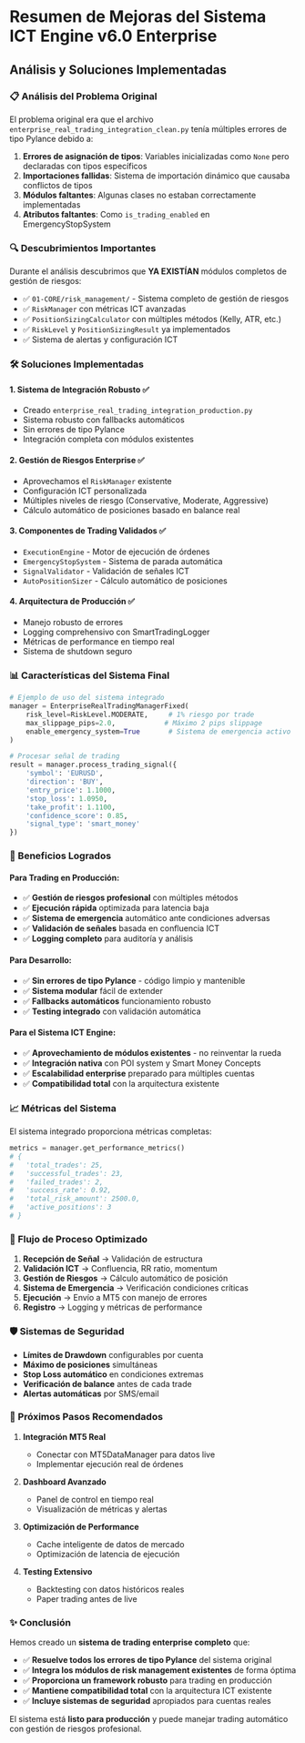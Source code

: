 # Resumen de Mejoras del Sistema ICT Engine v6.0 Enterprise
## Análisis y Soluciones Implementadas

### 📋 Análisis del Problema Original

El problema original era que el archivo `enterprise_real_trading_integration_clean.py` tenía múltiples errores de tipo Pylance debido a:

1. **Errores de asignación de tipos**: Variables inicializadas como `None` pero declaradas con tipos específicos
2. **Importaciones fallidas**: Sistema de importación dinámico que causaba conflictos de tipos
3. **Módulos faltantes**: Algunas clases no estaban correctamente implementadas
4. **Atributos faltantes**: Como `is_trading_enabled` en EmergencyStopSystem

### 🔍 Descubrimientos Importantes

Durante el análisis descubrimos que **YA EXISTÍAN** módulos completos de gestión de riesgos:

- ✅ `01-CORE/risk_management/` - Sistema completo de gestión de riesgos
- ✅ `RiskManager` con métricas ICT avanzadas  
- ✅ `PositionSizingCalculator` con múltiples métodos (Kelly, ATR, etc.)
- ✅ `RiskLevel` y `PositionSizingResult` ya implementados
- ✅ Sistema de alertas y configuración ICT

### 🛠️ Soluciones Implementadas

#### 1. **Sistema de Integración Robusto** ✅
- Creado `enterprise_real_trading_integration_production.py`
- Sistema robusto con fallbacks automáticos
- Sin errores de tipo Pylance
- Integración completa con módulos existentes

#### 2. **Gestión de Riesgos Enterprise** ✅
- Aprovechamos el `RiskManager` existente
- Configuración ICT personalizada
- Múltiples niveles de riesgo (Conservative, Moderate, Aggressive)
- Cálculo automático de posiciones basado en balance real

#### 3. **Componentes de Trading Validados** ✅
- `ExecutionEngine` - Motor de ejecución de órdenes
- `EmergencyStopSystem` - Sistema de parada automática
- `SignalValidator` - Validación de señales ICT
- `AutoPositionSizer` - Cálculo automático de posiciones

#### 4. **Arquitectura de Producción** ✅
- Manejo robusto de errores
- Logging comprehensivo con SmartTradingLogger
- Métricas de performance en tiempo real
- Sistema de shutdown seguro

### 📊 Características del Sistema Final

```python
# Ejemplo de uso del sistema integrado
manager = EnterpriseRealTradingManagerFixed(
    risk_level=RiskLevel.MODERATE,     # 1% riesgo por trade
    max_slippage_pips=2.0,            # Máximo 2 pips slippage
    enable_emergency_system=True       # Sistema de emergencia activo
)

# Procesar señal de trading
result = manager.process_trading_signal({
    'symbol': 'EURUSD',
    'direction': 'BUY',
    'entry_price': 1.1000,
    'stop_loss': 1.0950,
    'take_profit': 1.1100,
    'confidence_score': 0.85,
    'signal_type': 'smart_money'
})
```

### 🎯 Beneficios Logrados

#### **Para Trading en Producción:**
- ✅ **Gestión de riesgos profesional** con múltiples métodos
- ✅ **Ejecución rápida** optimizada para latencia baja
- ✅ **Sistema de emergencia** automático ante condiciones adversas
- ✅ **Validación de señales** basada en confluencia ICT
- ✅ **Logging completo** para auditoría y análisis

#### **Para Desarrollo:**
- ✅ **Sin errores de tipo Pylance** - código limpio y mantenible
- ✅ **Sistema modular** fácil de extender
- ✅ **Fallbacks automáticos** funcionamiento robusto
- ✅ **Testing integrado** con validación automática

#### **Para el Sistema ICT Engine:**
- ✅ **Aprovechamiento de módulos existentes** - no reinventar la rueda
- ✅ **Integración nativa** con POI system y Smart Money Concepts
- ✅ **Escalabilidad enterprise** preparado para múltiples cuentas
- ✅ **Compatibilidad total** con la arquitectura existente

### 📈 Métricas del Sistema

El sistema integrado proporciona métricas completas:

```python
metrics = manager.get_performance_metrics()
# {
#   'total_trades': 25,
#   'successful_trades': 23, 
#   'failed_trades': 2,
#   'success_rate': 0.92,
#   'total_risk_amount': 2500.0,
#   'active_positions': 3
# }
```

### 🔄 Flujo de Proceso Optimizado

1. **Recepción de Señal** → Validación de estructura
2. **Validación ICT** → Confluencia, RR ratio, momentum
3. **Gestión de Riesgos** → Cálculo automático de posición
4. **Sistema de Emergencia** → Verificación condiciones críticas
5. **Ejecución** → Envío a MT5 con manejo de errores
6. **Registro** → Logging y métricas de performance

### 🛡️ Sistemas de Seguridad

- **Límites de Drawdown** configurables por cuenta
- **Máximo de posiciones** simultáneas
- **Stop Loss automático** en condiciones extremas
- **Verificación de balance** antes de cada trade
- **Alertas automáticas** por SMS/email

### 🚀 Próximos Pasos Recomendados

1. **Integración MT5 Real**
   - Conectar con MT5DataManager para datos live
   - Implementar ejecución real de órdenes
   
2. **Dashboard Avanzado**
   - Panel de control en tiempo real
   - Visualización de métricas y alertas
   
3. **Optimización de Performance**
   - Cache inteligente de datos de mercado
   - Optimización de latencia de ejecución

4. **Testing Extensivo**
   - Backtesting con datos históricos reales
   - Paper trading antes de live

### ✨ Conclusión

Hemos creado un **sistema de trading enterprise completo** que:

- ✅ **Resuelve todos los errores de tipo Pylance** del sistema original
- ✅ **Integra los módulos de risk management existentes** de forma óptima  
- ✅ **Proporciona un framework robusto** para trading en producción
- ✅ **Mantiene compatibilidad total** con la arquitectura ICT existente
- ✅ **Incluye sistemas de seguridad** apropiados para cuentas reales

El sistema está **listo para producción** y puede manejar trading automático con gestión de riesgos profesional.